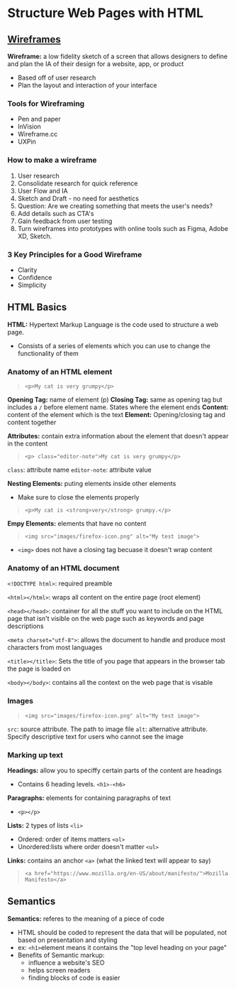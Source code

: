 # Structure Web Pages with HTML

## [Wireframes](https://careerfoundry.com/en/blog/ux-design/how-to-create-your-first-wireframe/)

**Wireframe:** a low fidelity sketch of a screen that allows designers to define and plan the IA of their design for a website, app, or product
- Based off of user research 
- Plan the layout and interaction of your interface


### Tools for Wireframing

- Pen and paper
- InVision
- Wireframe.cc
- UXPin

### How to make a wireframe

1. User research
2. Consolidate research for quick reference
3. User Flow and IA
4. Sketch and Draft - no need for aesthetics
5. Question: Are we creating something that meets the user's needs?
6. Add details such as CTA's
7. Gain feedback from user testing
8. Turn wireframes into prototypes with online tools such as Figma, Adobe XD, Sketch.


### 3 Key Principles for a Good Wireframe

- Clarity
- Confidence
- Simplicity


## HTML Basics

**HTML:** Hypertext Markup Language is the code used to structure a web page.
- Consists of a series of elements which you can use to change the functionality of them

### Anatomy of an HTML element

> `<p>My cat is very grumpy</p>`

**Opening Tag:** name of element (p)
**Closing Tag:** same as opening tag but includes a `/` before element name. States where the element ends
**Content:** content of the element which is the text
**Element:** Opening/closing tag and content together

**Attributes:** contain extra information about the element that doesn't appear in the content

> `<p> class="editor-note">My cat is very grumpy</p>`

`class`: attribute name
`editor-note`: attribute value

**Nesting Elements:** puting elements inside other elements
- Make sure to close the elements properly

> `<p>My cat is <strong>very</strong> grumpy.</p>`

**Empy Elements:** elements that have no content

> `<img src="images/firefox-icon.png" alt="My test image">`

- `<img>` does not have a closing tag becuase it doesn't wrap content 


### Anatomy of an HTML document

`<!DOCTYPE html>`: required preamble

`<html></html>`: wraps all content on the entire page (root element)

`<head></head>`: container for all the stuff you want to include on the HTML page that isn't visible on the web page such as keywords and page descriptions

`<meta charset="utf-8">`: allows the document to handle and produce most characters from most languages

`<title></title>`: Sets the title of you page that appears in the browser tab the page is loaded on

`<body></body>`: contains all the context on the web page that is visable


### Images

> `<img src="images/firefox-icon.png" alt="My test image">`

`src`: source attribute. The path to image file
`alt`: alternative attribute. Specify descriptive text for users who cannot see the image


### Marking up text

**Headings:** allow you to speciffy certain parts of the content are headings 
- Contains 6 heading levels. `<h1>-<h6>`

**Paragraphs:** elements for containing paragraphs of text
- `<p></p>`

**Lists:** 2 types of lists `<li>`
- Ordered: order of items matters `<ol>`
- Unordered:lists where order doesn't matter `<ul>`

**Links:** contains an anchor `<a>` (what the linked text will appear to say)

> `<a href="https://www.mozilla.org/en-US/about/manifesto/">Mozilla Manifesto</a>`

## Semantics 

**Semantics:** referes to the meaning of a piece of code
- HTML should be coded to represent the data that will be populated, not based on presentation and styling 
- ex: `<h1>`element means it contains the "top level heading on your page"
- Benefits of Semantic markup:
    - influence a website's SEO
    - helps screen readers
    - finding blocks of code is easier